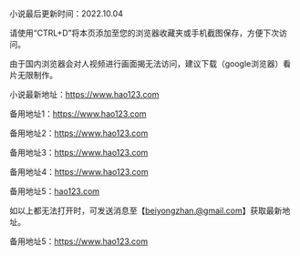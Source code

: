 <title>dizhi99最新地址发布页面： | fabu</title>
小说最后更新时间：2022.10.04

请使用“CTRL+D”将本页添加至您的浏览器收藏夹或手机截图保存，方便下次访问。

由于国内浏览器会对人视频进行画面揭无法访问，建议下载（google浏览器）看片无限制作。

小说最新地址：https://www.hao123.com

备用地址1：https://www.hao123.com

备用地址2：https://www.hao123.com

备用地址3：https://www.hao123.com

备用地址4：https://www.hao123.com

备用地址5：<a href="https://www.hao123.com" target="_blank">hao123.com</a>

如以上都无法打开时，可发送消息至【beiyongzhan.@gmail.com】获取最新地址。

备用地址5：https://www.hao123.com
